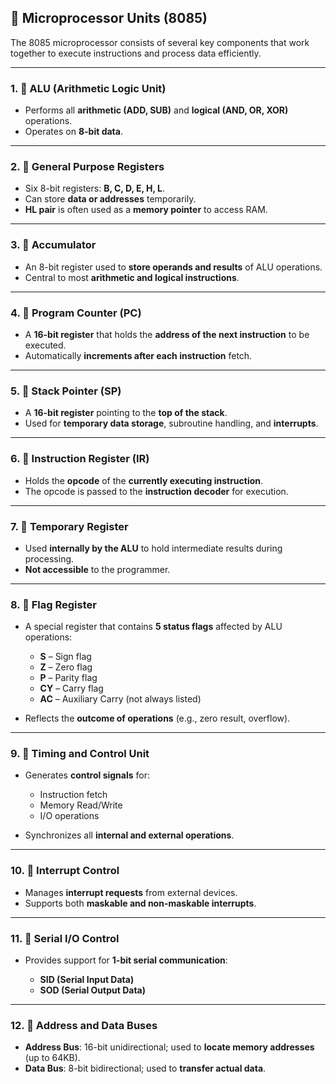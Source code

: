 ## 🔹 Microprocessor Units (8085)

The 8085 microprocessor consists of several key components that work together to execute instructions and process data efficiently.

---

### 1. 🔸 **ALU (Arithmetic Logic Unit)**

* Performs all **arithmetic (ADD, SUB)** and **logical (AND, OR, XOR)** operations.
* Operates on **8-bit data**.

---

### 2. 🔸 **General Purpose Registers**

* Six 8-bit registers: **B, C, D, E, H, L**.
* Can store **data or addresses** temporarily.
* **HL pair** is often used as a **memory pointer** to access RAM.

---

### 3. 🔸 **Accumulator**

* An 8-bit register used to **store operands and results** of ALU operations.
* Central to most **arithmetic and logical instructions**.

---

### 4. 🔸 **Program Counter (PC)**

* A **16-bit register** that holds the **address of the next instruction** to be executed.
* Automatically **increments after each instruction** fetch.

---

### 5. 🔸 **Stack Pointer (SP)**

* A **16-bit register** pointing to the **top of the stack**.
* Used for **temporary data storage**, subroutine handling, and **interrupts**.

---

### 6. 🔸 **Instruction Register (IR)**

* Holds the **opcode** of the **currently executing instruction**.
* The opcode is passed to the **instruction decoder** for execution.

---

### 7. 🔸 **Temporary Register**

* Used **internally by the ALU** to hold intermediate results during processing.
* **Not accessible** to the programmer.

---

### 8. 🔸 **Flag Register**

* A special register that contains **5 status flags** affected by ALU operations:

  * **S** – Sign flag
  * **Z** – Zero flag
  * **P** – Parity flag
  * **CY** – Carry flag
  * **AC** – Auxiliary Carry (not always listed)
* Reflects the **outcome of operations** (e.g., zero result, overflow).

---

### 9. 🔸 **Timing and Control Unit**

* Generates **control signals** for:

  * Instruction fetch
  * Memory Read/Write
  * I/O operations
* Synchronizes all **internal and external operations**.

---

### 10. 🔸 **Interrupt Control**

* Manages **interrupt requests** from external devices.
* Supports both **maskable and non-maskable interrupts**.

---

### 11. 🔸 **Serial I/O Control**

* Provides support for **1-bit serial communication**:

  * **SID (Serial Input Data)**
  * **SOD (Serial Output Data)**

---

### 12. 🔸 **Address and Data Buses**

* **Address Bus**: 16-bit unidirectional; used to **locate memory addresses** (up to 64KB).
* **Data Bus**: 8-bit bidirectional; used to **transfer actual data**.
